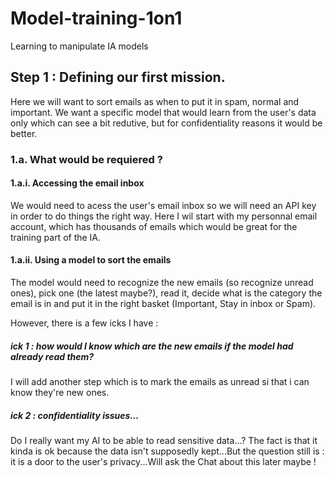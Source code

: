 # Model-training-1on1
Learning to manipulate IA models

## Step 1 : Defining our first mission.

Here we will want to sort emails as when to put it in spam, normal and important.
We want a specific model that would learn from the user's data only which can see a bit redutive, but for confidentiality reasons it would be better.

### 1.a. What would be requiered ? 

#### 1.a.i. Accessing the email inbox

We would need to acess the user's email inbox so we will need an API key in order to do things the right way. 
Here I wil start with my personnal email account, which has thousands of emails which would be great for the training part of the IA.  

#### 1.a.ii. Using a model to sort the emails

The model would need to recognize the new emails (so recognize unread ones), pick one (the latest maybe?), read it, decide what is the category the email is in and put it in the right basket (Important, Stay in inbox or Spam).

However, there is a few icks I have : 

##### ick 1 : how would I know which are the new emails if the model had already read them? 
I will add another step which is to mark the emails as unread si that i can know they're new ones.

##### ick 2 : confidentiality issues...
Do I really want my AI to be able to read sensitive data...? 
The fact is that it kinda is ok because the data isn't supposedly kept...But the question still is : it is a door to the user's privacy...Will ask the Chat about this later maybe ! 